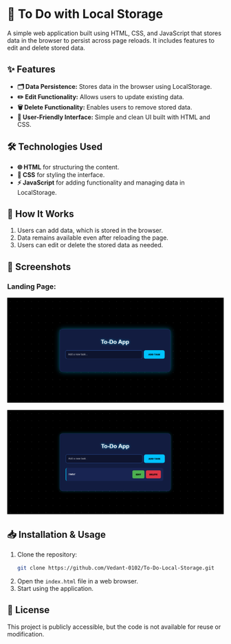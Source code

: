 # 📌 To Do with Local Storage 

A simple web application built using HTML, CSS, and JavaScript that stores data in the browser to persist across page reloads. It includes features to edit and delete stored data.

## ✨ Features

- **🗂 Data Persistence:** Stores data in the browser using LocalStorage.
- **✏️ Edit Functionality:** Allows users to update existing data.
- **🗑️ Delete Functionality:** Enables users to remove stored data.
- **🎨 User-Friendly Interface:** Simple and clean UI built with HTML and CSS.

## 🛠 Technologies Used

- **🌐 HTML** for structuring the content.
- **🎨 CSS** for styling the interface.
- **⚡ JavaScript** for adding functionality and managing data in LocalStorage.

## 🚀 How It Works

1. Users can add data, which is stored in the browser.
2. Data remains available even after reloading the page.
3. Users can edit or delete the stored data as needed.

## 📸 Screenshots

### Landing Page:
![Landing Page](https://github.com/Vedant-0102/To-Do-Local-Storage/blob/main/assets/Landing.png)

![Add_task Page](https://github.com/Vedant-0102/To-Do-Local-Storage/blob/main/assets/Add_task.png)

## 📥 Installation & Usage

1. Clone the repository:
   ```sh
   git clone https://github.com/Vedant-0102/To-Do-Local-Storage.git
   ```
2. Open the `index.html` file in a web browser.
3. Start using the application.

## 📜 License

This project is publicly accessible, but the code is not available for reuse or modification.

